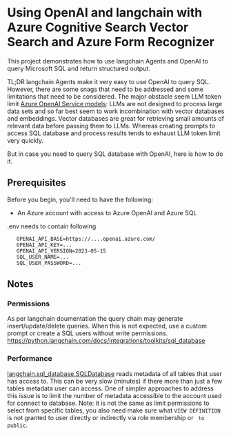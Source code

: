 # Using OpenAI and langchain with Azure Cognitive Search Vector Search and Azure Form Recognizer

This project demonstrates how to use langchain Agents and OpenAI to query Microsoft SQL and return structured output. 

TL;DR langchain Agents make it very easy to use OpenAI to query SQL. However, there are some snags that need to be addressed and some limitations that need to be considered.
The major obstacle seem LLM token limit [Azure OpenAI Service models](https://learn.microsoft.com/en-us/azure/ai-services/openai/concepts/models): LLMs are not designed to process large data sets and so far best seem to work incombination with vector databases and embeddings. Vector databases are great for retrieving small amounts of relevant data before passing them to LLMs. Whereas creating prompts to access SQL database and process results tends to exhaust LLM token limit very quickly. 

But in case you need to query SQL database with OpenAI, here is how to do it.

## Prerequisites

Before you begin, you'll need to have the following:

- An Azure account with access to Azure OpenAI and Azure SQL

.env needs to contain following 
```
   OPENAI_API_BASE=https://....openai.azure.com/
   OPENAI_API_KEY=...
   OPENAI_API_VERSION=2023-05-15
   SQL_USER_NAME=...
   SQL_USER_PASSWORD=...
```

## Notes

### Permissions
As per langchain doumentation the query chain may generate insert/update/delete queries. When this is not expected, use a custom prompt or create a SQL users without write permissions. https://python.langchain.com/docs/integrations/toolkits/sql_database

### Performance
[langchain.sql_database.SQLDatabase](https://python.langchain.com/docs/integrations/toolkits/sql_database) reads metadata of all tables that user has access to. This can be very slow (minutes) if there more than just a few tables metadata user can access.
One of simpler approaches to address this issue is to limit the number of metadata accessible to the account used for connect to database.
Note: it is not the same as limit permissions to select from specific tables, you also need make sure what ```VIEW DEFINITION``` is not granted to user directly or indirectly via role membership or ``` to public```.

